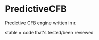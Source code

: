 PredictiveCFB
=============

Predictive CFB engine written in r.

stable = code that's tested/been reviewed